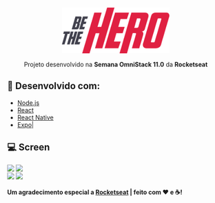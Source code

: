 <p align="center">
<img alt="BeTheHero" title="#BeTheHero" src="https://github.com/vespidhook/BeTheHero/blob/master/mobile/src/assets/logo@3x.png?raw=true" width="250px" /></p>

<p align="center">Projeto desenvolvido na <strong>Semana OmniStack 11.0</strong> da <strong>Rocketseat</strong></p>
<p align="center">

## 🚀 Desenvolvido com:

- [Node.js](https://nodejs.org/en/) 
- [React](https://reactjs.org)
- [React Native](https://facebook.github.io/react-native/)
- [Expo](https://expo.io/)|

## :computer: Screen

<img align="center" width="400px" src="https://media-exp1.licdn.com/dms/image/C4D22AQHDNP9EShkvKQ/feedshare-shrink_2048_1536/0?e=1588204800&v=beta&t=sMgLH1OL19Pa6QkN5vJe10DMgO_qfchoOa_nccS0rds"></img>
<img align="center" width="400px" src="https://media-exp1.licdn.com/dms/image/C4D22AQHz6Vt4oGpqow/feedshare-shrink_2048_1536/0?e=1588204800&v=beta&t=-6W8s5NwiMC1mdmYUH5aS7wahdAWb52EsNa548xYyMI"></img> <br />
<img align="center" width="400px" src="https://media-exp1.licdn.com/dms/image/C4D22AQHpEvxk_A4xcw/feedshare-shrink_2048_1536/0?e=1588204800&v=beta&t=TBn0dWaHZOAeJN0R5_nLUEvYfhC_EHK03DLiJbbuQEg"></img>
<img align="center" width="400px" src="https://media-exp1.licdn.com/dms/image/C4D22AQHUAKUdzydabQ/feedshare-shrink_2048_1536/0?e=1588204800&v=beta&t=DPsiSJ-N4fzaWDYpk_A5o0dIdAE_mUOZY-nLn4yfXb8"></img>

#### Um agradecimento especial a [Rocketseat](https://www.rocketseat.com.br) | feito com ❤ e ☕!
